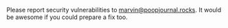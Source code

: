 Please report security vulnerabilities to [marvin@poopjournal.rocks](mailto:marvin@poopjournal.rocks?subject=Flashy%20Security%20Vulnerability).
It would be awesome if you could prepare a fix too.
